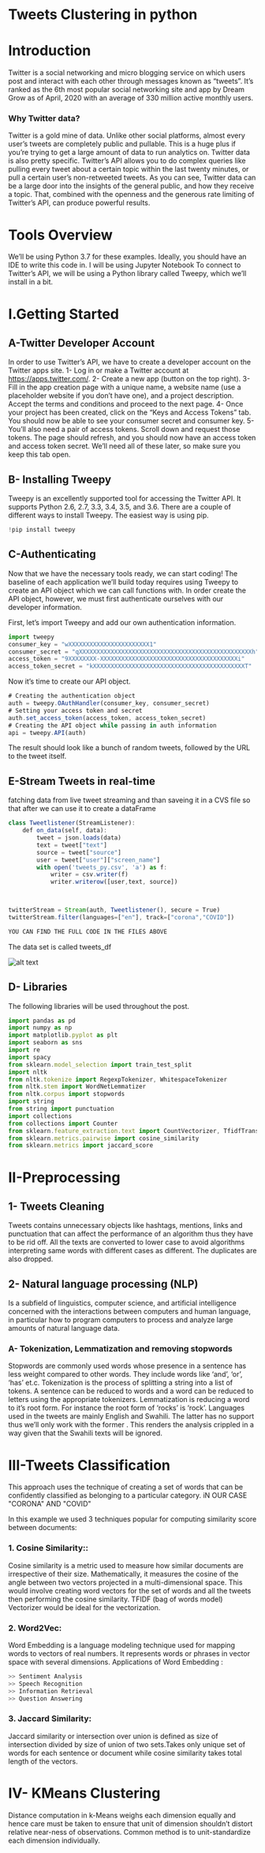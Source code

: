 # Tweets Clustering in python
#  Introduction
Twitter is a social networking and micro blogging service on which users post and interact with each other through messages known as “tweets”. It’s ranked as the 6th most popular social networking site and app by Dream Grow as of April, 2020 with an average of 330 million active monthly users.
### Why Twitter data?
   Twitter is a gold mine of data. Unlike other social platforms, almost every user’s tweets are completely public and pullable. This is a huge plus if you’re trying to get a large amount of data to run analytics on. Twitter data is also pretty specific. Twitter’s API allows you to do complex queries like pulling every tweet about a certain topic within the last twenty minutes, or pull a certain user’s non-retweeted tweets.
As you can see, Twitter data can be a large door into the insights of the general public, and how they receive a topic. That, combined with the openness and the generous rate limiting of Twitter’s API, can produce powerful results.
# Tools Overview
We’ll be using Python 3.7 for these examples. Ideally, you should have an IDE to write this code in. I will be using Jupyter Notebook
To connect to Twitter’s API, we will be using a Python library called Tweepy, which we’ll install in a bit.
# I.Getting Started
 ## A-Twitter Developer Account
In order to use Twitter’s API, we have to create a developer account on the Twitter apps site.
1- Log in or make a Twitter account at https://apps.twitter.com/.
2- Create a new app (button on the top right).
3- Fill in the app creation page with a unique name, a website name (use a placeholder website if you don’t have one), and a project description. Accept the terms and conditions and proceed to the next page.
4- Once your project has been created, click on the “Keys and Access Tokens” tab. You should now be able to see your consumer secret and consumer key.
5- You’ll also need a pair of access tokens. Scroll down and request those tokens. The page should refresh, and you should now have an access token and access token secret.
We’ll need all of these later, so make sure you keep this tab open.
## B- Installing Tweepy
Tweepy is an excellently supported tool for accessing the Twitter API. It supports Python 2.6, 2.7, 3.3, 3.4, 3.5, and 3.6. There are a couple of different ways to install Tweepy. The easiest way is using pip.
```js
!pip install tweepy
```
## C-Authenticating
Now that we have the necessary tools ready, we can start coding! The baseline of each application we’ll build today requires using Tweepy to create an API object which we can call functions with. In order create the API object, however, we must first authenticate ourselves with our developer information.

First, let’s import Tweepy and add our own authentication information.
```js
import tweepy
consumer_key = "wXXXXXXXXXXXXXXXXXXXXXXX1"
consumer_secret = "qXXXXXXXXXXXXXXXXXXXXXXXXXXXXXXXXXXXXXXXXXXXXXXXXXh"
access_token = "9XXXXXXXX-XXXXXXXXXXXXXXXXXXXXXXXXXXXXXXXXXXXXXXXi"
access_token_secret = "kXXXXXXXXXXXXXXXXXXXXXXXXXXXXXXXXXXXXXXXXXXXT"
```

Now it’s time to create our API object.
```js
# Creating the authentication object
auth = tweepy.OAuthHandler(consumer_key, consumer_secret)
# Setting your access token and secret
auth.set_access_token(access_token, access_token_secret)
# Creating the API object while passing in auth information
api = tweepy.API(auth)
```
The result should look like a bunch of random tweets, followed by the URL to the tweet itself.
## E-Stream Tweets in real-time
fatching data from live tweet streaming and than saveing it in a CVS file so that after we can use it to create a dataFrame
```js
class Tweetlistener(StreamListener):
    def on_data(self, data):
        tweet = json.loads(data)
        text = tweet["text"]
        source = tweet["source"]
        user = tweet["user"]["screen_name"]
        with open('tweets_py.csv', 'a') as f:
            writer = csv.writer(f)
            writer.writerow([user,text, source])



twitterStream = Stream(auth, Tweetlistener(), secure = True)
twitterStream.filter(languages=["en"], track=["corona","COVID"])

YOU CAN FIND THE FULL CODE IN THE FILES ABOVE
```
The data set is called tweets_df

![alt text](https://miro.medium.com/max/396/1*3ayvNVwIVEH5YEZRRhaRpw.png)
## D- Libraries
The following libraries will be used throughout the post.
```js
import pandas as pd
import numpy as np
import matplotlib.pyplot as plt
import seaborn as sns
import re
import spacy
from sklearn.model_selection import train_test_split
import nltk
from nltk.tokenize import RegexpTokenizer, WhitespaceTokenizer
from nltk.stem import WordNetLemmatizer
from nltk.corpus import stopwords
import string
from string import punctuation
import collections
from collections import Counter
from sklearn.feature_extraction.text import CountVectorizer, TfidfTransformer
from sklearn.metrics.pairwise import cosine_similarity
from sklearn.metrics import jaccard_score
```
# II-Preprocessing
## 1- Tweets Cleaning
Tweets contains unnecessary objects like hashtags, mentions, links and punctuation that can affect the performance of an algorithm thus they have to be rid off. All the texts are converted to lower case to avoid algorithms interpreting same words with different cases as different.
The duplicates are also dropped.
## 2- Natural language processing (NLP)
Is a subfield of linguistics, computer science, and artificial intelligence concerned with the interactions between computers and human language, in particular how to program computers to process and analyze large amounts of natural language data.
### A- Tokenization, Lemmatization and removing stopwords
Stopwords are commonly used words whose presence in a sentence has less weight compared to other words. They include words like ‘and’, ‘or’, ‘has’ et.c.
Tokenization is the process of splitting a string into a list of tokens. A sentence can be reduced to words and a word can be reduced to letters using the appropriate tokenizers.
Lemmatization is reducing a word to it’s root form. For instance the root form of ‘rocks’ is ‘rock’.
Languages used in the tweets are mainly English and Swahili. The latter has no support thus we’ll only work with the former . This renders the analysis crippled in a way given that the Swahili texts will be ignored.

# III-Tweets Classification
This approach uses the technique of creating a set of words that can be confidently classified as belonging to a particular category. iN OUR CASE "CORONA" AND "COVID"

In this example we used 3 techniques popular for computing similarity score between documents:
### 1. Cosine Similarity:: 
Cosine similarity is a metric used to measure how similar documents are irrespective of their size. Mathematically, it measures the cosine of the angle between two vectors projected in a multi-dimensional space. This would involve creating word vectors for the set of words and all the tweets then performing the cosine similarity. TFIDF (bag of words model) Vectorizer would be ideal for the vectorization.
### 2. Word2Vec: 
Word Embedding is a language modeling technique used for mapping words to vectors of real numbers. It represents words or phrases in vector space with several dimensions. 
Applications of Word Embedding :
```js
>> Sentiment Analysis
>> Speech Recognition
>> Information Retrieval
>> Question Answering
```
### 3. Jaccard Similarity: 
Jaccard similarity or intersection over union is defined as size of intersection divided by size of union of two sets.Takes only unique set of words for each sentence or document while cosine similarity takes total length of the vectors.

# IV- KMeans Clustering
Distance computation in k-Means weighs each dimension equally and hence care must be taken to ensure that unit of dimension shouldn’t distort relative near-ness of observations. Common method is to unit-standardize each dimension individually.
